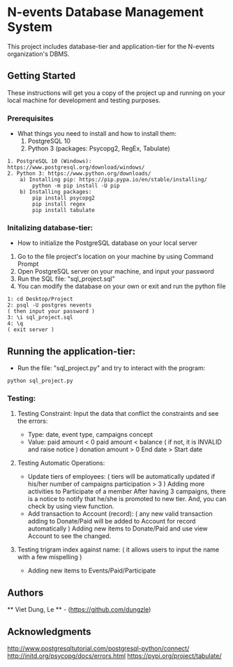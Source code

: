 # N-events Database Management System

This project includes database-tier and application-tier for the N-events organization's DBMS.
 
## Getting Started

These instructions will get you a copy of the project up and running on your local machine for development and testing purposes.

### Prerequisites
- What things you need to install and how to install them:
	1. PostgreSQL 10
	2. Python 3 (packages: Psycopg2, RegEx, Tabulate)
```
1. PostgreSQL 10 (Windows): https://www.postgresql.org/download/windows/
2. Python 3: https://www.python.org/downloads/ 
	a) Installing pip: https://pip.pypa.io/en/stable/installing/
		python -m pip install -U pip
	b) Installing packages:
		pip install psycopg2
		pip install regex
		pip install tabulate
```

### Initalizing database-tier:
- How to initialize the PostgreSQL database on your local server
1. Go to the file project's location on your machine by using Command Prompt
2. Open PostgreSQL server on your machine, and input your password
3. Run the SQL file: "sql_project.sql"
4. You can modify the database on your own or exit and run the python file
```
1: cd Desktop/Project
2: psql -U postgres nevents
( then input your password )
3: \i sql_project.sql
4: \q
( exit server )
```

## Running the application-tier:
- Run the file: "sql_project.py" and try to interact with the program:
```
python sql_project.py
```

### Testing:
1. Testing Constraint:
	Input the data that conflict the constraints and see the errors:
	- Type: date, event type, campaigns concept
	- Value: 
		paid amount < 0
		paid amount < balance ( if not, it is INVALID and raise notice )
		donation amount > 0
		End date > Start date
		
2. Testing Automatic Operations:
	- Update tiers of employees:
	( tiers will be automatically updated if his/her number of campaigns participation > 3 )
		Adding more activities to Participate of a member
		After having 3 campaigns, there is a notice to notify that he/she is promoted to new tier. And, you can check by using view function.
	- Add transaction to Account (record):
	( any new valid transaction adding to Donate/Paid will be added to Account for record automatically )
		Adding new items to Donate/Paid and use view Account to see the changed.

3. Testing trigram index against name:
	( it allows users to input the name with a few mispelling )
	- Adding new items to Events/Paid/Participate
	
## Authors
** Viet Dung, Le ** - (https://github.com/dungzle)

## Acknowledgments
http://www.postgresqltutorial.com/postgresql-python/connect/
http://initd.org/psycopg/docs/errors.html
https://pypi.org/project/tabulate/